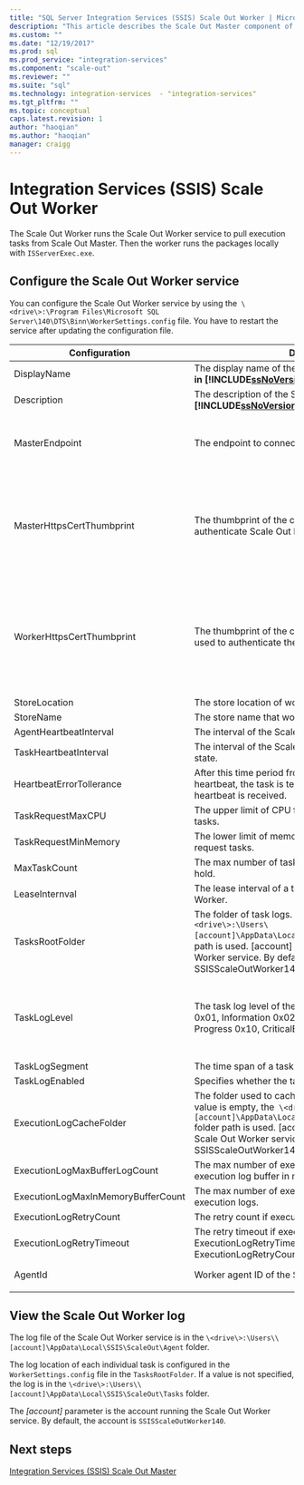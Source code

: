 ```yaml
---
title: "SQL Server Integration Services (SSIS) Scale Out Worker | Microsoft Docs"
description: "This article describes the Scale Out Master component of SSIS Scale Out"
ms.custom: ""
ms.date: "12/19/2017"
ms.prod: sql
ms.prod_service: "integration-services"
ms.component: "scale-out"
ms.reviewer: ""
ms.suite: "sql"
ms.technology: integration-services  - "integration-services"
ms.tgt_pltfrm: ""
ms.topic: conceptual
caps.latest.revision: 1
author: "haoqian"
ms.author: "haoqian"
manager: craigg
---
```

# Integration Services (SSIS) Scale Out Worker

The Scale Out Worker runs the Scale Out Worker service to pull execution tasks from Scale Out Master. Then the worker runs the packages locally with `ISServerExec.exe`.

## Configure the Scale Out Worker service
You can configure the Scale Out Worker service by using the` \<drive\>:\Program Files\Microsoft SQL Server\140\DTS\Binn\WorkerSettings.config` file. You have to restart the service after updating the configuration file.

Configuration  |Description  |Default value  
---------|---------|---------
DisplayName|The display name of the Scale Out Worker. **NOT in use in [!INCLUDE[ssNoVersion_md](../../includes/ssnoversion-md.md)] 2017.**|Machine name         
Description|The description of the Scale Out Worker. **NOT in use in [!INCLUDE[ssNoVersion_md](../../includes/ssnoversion-md.md)] 2017.**|Empty         
MasterEndpoint|The endpoint to connect to Scale Out Master.|The endpoint set during the Scale Out Worker installation         
MasterHttpsCertThumbprint|The thumbprint of the client SSL certificate used to authenticate Scale Out Master|The thumbprint of the client certificate specified during the Scale Out Worker installation.          
WorkerHttpsCertThumbprint|The thumbprint of the certificate for Scale Out Master used to authenticate the Scale Out Worker.|The thumbprint of a certificate created and installed automatically during the Scale Out Worker installation          
StoreLocation|The store location of worker certificate.|LocalMachine       
StoreName|The store name that worker certificate is in.|My         
AgentHeartbeatInterval|The interval of the Scale Out Worker heartbeat.|00:01:00         
TaskHeartbeatInterval|The interval of the Scale Out Worker reporting task state.|00:00:10         
HeartbeatErrorTollerance|After this time period from last successful task heartbeat, the task is terminated if error response of heartbeat is received.|00:10:00      
TaskRequestMaxCPU|The upper limit of CPU for Scale Out Worker to request tasks.|70.0         
TaskRequestMinMemory|The lower limit of memory in MB for Scale Out Worker to request tasks.|100.0         
MaxTaskCount|The max number of tasks the Scale Out Worker can hold.|10         
LeaseInternval|The lease interval of a task holding by the Scale Out Worker.|00:01:00         
TasksRootFolder|The folder of task logs. If the value is empty, the `\<drive\>:\Users\[account]\AppData\Local\SSIS\Cluster\Tasks` folder path is used. [account] is the account running Scale Out Worker service. By default, the account is SSISScaleOutWorker140.|Empty         
TaskLogLevel|The task log level of the Scale Out Worker. (Verbose 0x01, Information 0x02, Warning 0x04, Error 0x08, Progress 0x10, CriticalError 0x20, Audit 0x40)|126 (Information, Warning, Error, Progress, CriticalError, Audit)     
TaskLogSegment|The time span of a task log file.|00:00:00         
TaskLogEnabled|Specifies whether the task log is enabled.|true         
ExecutionLogCacheFolder|The folder used to cache package execution log. If the value is empty, the` \<drive\>:\Users\[account]\AppData\Local\SSIS\Cluster\Agent\ELogCache` folder path is used. [account] is the account running Scale Out Worker service. By default, the account is SSISScaleOutWorker140.|Empty         
ExecutionLogMaxBufferLogCount|The max number of execution logs cached, in one execution log buffer in memory.|10000        
ExecutionLogMaxInMemoryBufferCount|The max number of execution log buffers in memory for execution logs.|10         
ExecutionLogRetryCount|The retry count if execution logging fails.|3
ExecutionLogRetryTimeout|The retry timeout if execution logging fails. i\If ExecutionLogRetryTimeout is reached, ExecutionLogRetryCount is ignored. |7.00:00:00 (7 days)        
AgentId|Worker agent ID of the Scale Out Worker|Generated automatically    
||||    

## View the Scale Out Worker log
The log file of the Scale Out Worker service is in the `\<drive\>:\Users\\[account]\AppData\Local\SSIS\ScaleOut\Agent` folder.

The log location of each individual task is configured in the `WorkerSettings.config` file in the `TasksRootFolder`. If a value is not specified, the log is in the `\<drive\>:\Users\\[account]\AppData\Local\SSIS\ScaleOut\Tasks` folder. 

The *[account]* parameter is the account running the Scale Out Worker service. By default, the account is `SSISScaleOutWorker140`.

## Next steps
[Integration Services (SSIS) Scale Out Master](integration-services-ssis-scale-out-master.md)
